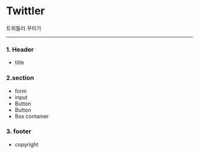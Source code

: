 # Twittler
트위틀러 꾸미기
***
 
### 1. Header
  - title

### 2.section
  - form
  - input
  - Button
  - Button
  - Box container

### 3. footer
  - copyright
